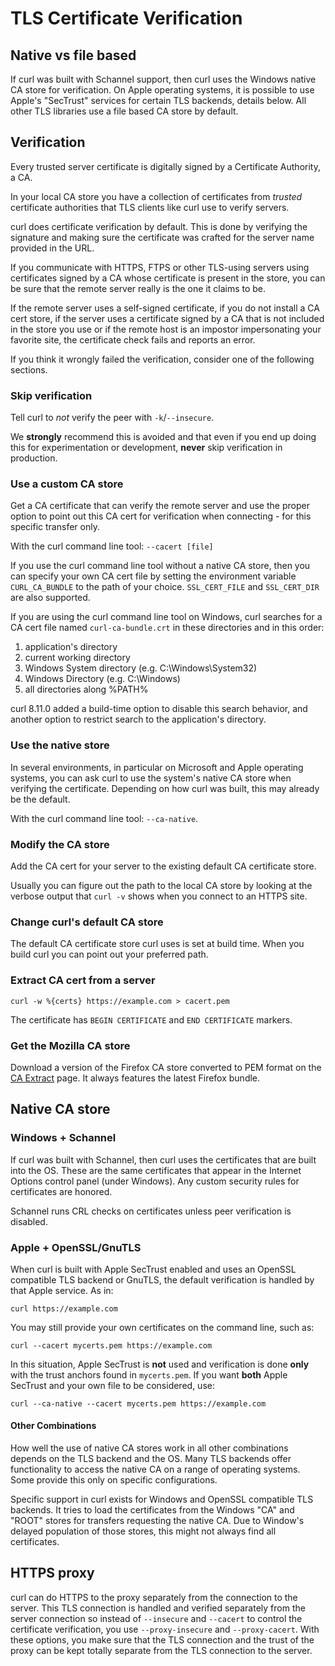 <!--
Copyright (C) Daniel Stenberg, <daniel@haxx.se>, et al.

SPDX-License-Identifier: curl
-->

# TLS Certificate Verification

## Native vs file based

If curl was built with Schannel support, then curl uses the Windows native CA
store for verification. On Apple operating systems, it is possible to use Apple's
"SecTrust" services for certain TLS backends, details below.
All other TLS libraries use a file based CA store by
default.

## Verification

Every trusted server certificate is digitally signed by a Certificate
Authority, a CA.

In your local CA store you have a collection of certificates from *trusted*
certificate authorities that TLS clients like curl use to verify servers.

curl does certificate verification by default. This is done by verifying the
signature and making sure the certificate was crafted for the server name
provided in the URL.

If you communicate with HTTPS, FTPS or other TLS-using servers using
certificates signed by a CA whose certificate is present in the store, you can
be sure that the remote server really is the one it claims to be.

If the remote server uses a self-signed certificate, if you do not install a
CA cert store, if the server uses a certificate signed by a CA that is not
included in the store you use or if the remote host is an impostor
impersonating your favorite site, the certificate check fails and reports an
error.

If you think it wrongly failed the verification, consider one of the following
sections.

### Skip verification

Tell curl to *not* verify the peer with `-k`/`--insecure`.

We **strongly** recommend this is avoided and that even if you end up doing
this for experimentation or development, **never** skip verification in
production.

### Use a custom CA store

Get a CA certificate that can verify the remote server and use the proper
option to point out this CA cert for verification when connecting - for this
specific transfer only.

With the curl command line tool: `--cacert [file]`

If you use the curl command line tool without a native CA store, then you can
specify your own CA cert file by setting the environment variable
`CURL_CA_BUNDLE` to the path of your choice. `SSL_CERT_FILE` and `SSL_CERT_DIR`
are also supported.

If you are using the curl command line tool on Windows, curl searches for a CA
cert file named `curl-ca-bundle.crt` in these directories and in this order:
  1. application's directory
  2. current working directory
  3. Windows System directory (e.g. C:\Windows\System32)
  4. Windows Directory (e.g. C:\Windows)
  5. all directories along %PATH%

curl 8.11.0 added a build-time option to disable this search behavior, and
another option to restrict search to the application's directory.

### Use the native store

In several environments, in particular on Microsoft and Apple operating
systems, you can ask curl to use the system's native CA store when verifying
the certificate. Depending on how curl was built, this may already be the
default.

With the curl command line tool: `--ca-native`.

### Modify the CA store

Add the CA cert for your server to the existing default CA certificate store.

Usually you can figure out the path to the local CA store by looking at the
verbose output that `curl -v` shows when you connect to an HTTPS site.

### Change curl's default CA store

The default CA certificate store curl uses is set at build time. When you
build curl you can point out your preferred path.

### Extract CA cert from a server

    curl -w %{certs} https://example.com > cacert.pem

The certificate has `BEGIN CERTIFICATE` and `END CERTIFICATE` markers.

### Get the Mozilla CA store

Download a version of the Firefox CA store converted to PEM format on the [CA
Extract](https://curl.se/docs/caextract.html) page. It always features the
latest Firefox bundle.

## Native CA store

### Windows + Schannel

If curl was built with Schannel, then curl uses the certificates that are
built into the OS. These are the same certificates that appear in the
Internet Options control panel (under Windows).
Any custom security rules for certificates are honored.

Schannel runs CRL checks on certificates unless peer verification is disabled.

### Apple + OpenSSL/GnuTLS

When curl is built with Apple SecTrust enabled and uses an OpenSSL compatible
TLS backend or GnuTLS, the default verification is handled by that Apple
service. As in:

    curl https://example.com

You may still provide your own certificates on the command line, such as:

    curl --cacert mycerts.pem https://example.com

In this situation, Apple SecTrust is **not** used and verification is done
**only** with the trust anchors found in `mycerts.pem`. If you want **both**
Apple SecTrust and your own file to be considered, use:

    curl --ca-native --cacert mycerts.pem https://example.com


#### Other Combinations

How well the use of native CA stores work in all other combinations depends
on the TLS backend and the OS. Many TLS backends offer functionality to access
the native CA on a range of operating systems. Some provide this only on specific
configurations.

Specific support in curl exists for Windows and OpenSSL compatible TLS backends.
It tries to load the certificates from the Windows "CA" and "ROOT" stores for
transfers requesting the native CA. Due to Window's delayed population of those
stores, this might not always find all certificates.

## HTTPS proxy

curl can do HTTPS to the proxy separately from the connection to the server.
This TLS connection is handled and verified separately from the server
connection so instead of `--insecure` and `--cacert` to control the
certificate verification, you use `--proxy-insecure` and `--proxy-cacert`.
With these options, you make sure that the TLS connection and the trust of the
proxy can be kept totally separate from the TLS connection to the server.
